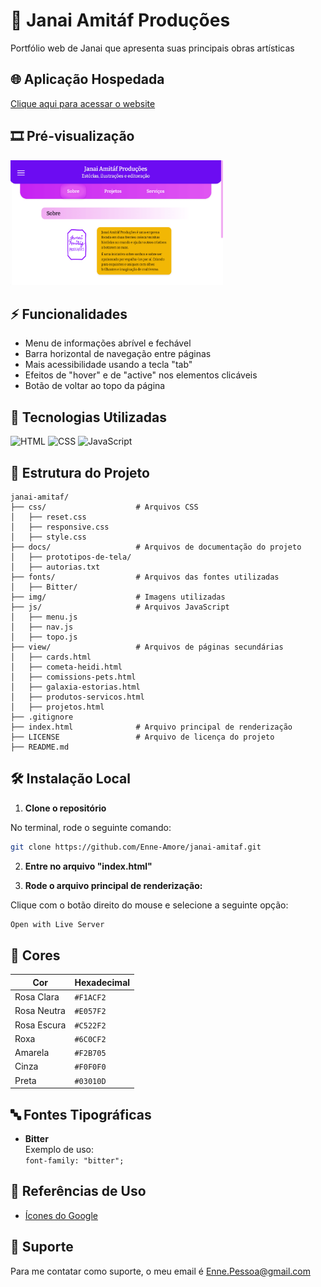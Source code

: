 # 🌟 Janai Amitáf Produções

 Portfólio web de Janai que apresenta suas principais obras artísticas


## 🌐 Aplicação Hospedada

 [Clique aqui para acessar o website](https://enne-amore.github.io/janai-amitaf/)


## 🎞️ Pré-visualização

 <img src="img/preview.png" alt="Pré-visualização do site" width="340" height="200">


## ⚡ Funcionalidades

 - Menu de informações abrível e fechável
 - Barra horizontal de navegação entre páginas
 - Mais acessibilidade usando a tecla "tab"
 - Efeitos de "hover" e de "active" nos elementos  clicáveis
 - Botão de voltar ao topo da página


## 🚀 Tecnologias Utilizadas

 <p align="left">
   <img src="https://cdn.jsdelivr.net/gh/devicons/devicon/icons/html5/html5-original.svg" title="HTML" alt="HTML" width="40" height="40"/>
   <img src="https://upload.wikimedia.org/wikipedia/commons/thumb/a/ab/Official_CSS_Logo.svg/2048px-Official_CSS_Logo.svg.png" title="CSS" alt="CSS" width="40" height="40"/>
   <img src="https://cdn.jsdelivr.net/gh/devicons/devicon/icons/javascript/javascript-original.svg" title="JavaScript" alt="JavaScript" width="40" height="40"/>
 </p>


## 📂 Estrutura do Projeto

 ```plaintext
 janai-amitaf/
 ├── css/                    # Arquivos CSS
 │   ├── reset.css       
 │   ├── responsive.css  
 │   ├── style.css       
 ├── docs/                   # Arquivos de documentação do projeto
 │   ├── prototipos-de-tela/ 
 │   ├── autorias.txt
 ├── fonts/                  # Arquivos das fontes utilizadas  
 │   ├── Bitter/
 ├── img/                    # Imagens utilizadas 
 ├── js/                     # Arquivos JavaScript
 │   ├── menu.js
 │   ├── nav.js
 │   ├── topo.js
 ├── view/                   # Arquivos de páginas secundárias
 │   ├── cards.html
 │   ├── cometa-heidi.html
 │   ├── comissions-pets.html
 │   ├── galaxia-estorias.html
 │   ├── produtos-servicos.html
 │   ├── projetos.html
 ├── .gitignore
 ├── index.html              # Arquivo principal de renderização
 ├── LICENSE                 # Arquivo de licença do projeto
 ├── README.md
 ```


## 🛠️ Instalação Local

 1. **Clone o repositório**
 
 No terminal, rode o seguinte comando:
 
 ```bash
 git clone https://github.com/Enne-Amore/janai-amitaf.git
 ```
 
 2. **Entre no arquivo "index.html"**
 
 3. **Rode o arquivo principal de renderização:**
 
 Clique com o botão direito do mouse e selecione a seguinte opção:
 
 ```bash
 Open with Live Server
 ```


## 🌈 Cores

 | Cor         | Hexadecimal |
 | ----------- | ----------- |
 | Rosa Clara  | `#F1ACF2`   |
 | Rosa Neutra | `#E057F2`   |
 | Rosa Escura | `#C522F2`   |
 | Roxa        | `#6C0CF2`   |
 | Amarela     | `#F2B705`   |
 | Cinza       | `#F0F0F0`   |
 | Preta       | `#03010D`   |


## 🔤 Fontes Tipográficas

 - **Bitter**  
   Exemplo de uso:  
   `font-family: "bitter";`


## 🌟 Referências de Uso

 - [Ícones do Google](https://fonts.googleapis.com/css2?family=Material+Symbols+Outlined:opsz,wght,FILL,GRAD@20..48,100..700,0..1,-50..200)


## 🔧 Suporte

 Para me contatar como suporte, o meu email é [Enne.Pessoa@gmail.com](mailto:Enne.Pessoa@gmail.com)

